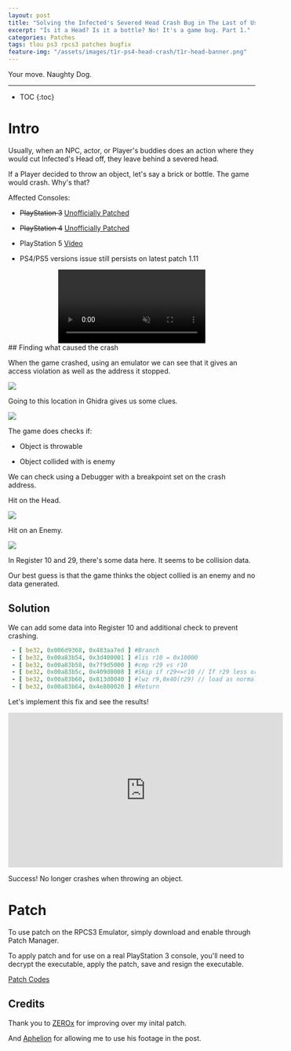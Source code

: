 ```yaml
---
layout: post
title: "Solving the Infected's Severed Head Crash Bug in The Last of Us (PlayStation 3)"
excerpt: "Is it a Head? Is it a bottle? No! It's a game bug. Part 1."
categories: Patches
tags: tlou ps3 rpcs3 patches bugfix
feature-img: "/assets/images/t1r-ps4-head-crash/t1r-head-banner.png"
---
```


Your move. Naughty Dog.

***

* TOC
{:toc}

# Intro

Usually, when an NPC, actor, or Player's buddies does an action where they would cut Infected's Head off, they leave behind a severed head. 

If a Player decided to throw an object, let's say a brick or bottle. The game would crash. Why's that?

Affected Consoles:

- ~~PlayStation 3~~ [Unofficially Patched](https://illusion0001.github.io/patches/2021/02/15/t1-head-crash-bug-fix/)

- ~~PlayStation 4~~ [Unofficially Patched](https://illusion0001.github.io/patches/2021/02/16/t1r-head-crash-bug-fix/)

- PlayStation 5 [Video](https://youtu.be/HQ7oOmx4mmg?t=127)

- PS4/PS5 versions issue still persists on latest patch 1.11
<div align="center" class="video-container">
<video controls autoplay muted >
  <source src="\assets\images\t1-ps3-head-crash\t1-head-crash-before.mp4" type="video/mp4">
</video>
</div>
## Finding what caused the crash

When the game crashed, using an emulator we can see that it gives an access violation as well as the address it stopped.

![](\assets\images\t1-ps3-head-crash\t1-head-acess-violation.png)

Going to this location in Ghidra gives us some clues.

![](\assets\images\t1-ps3-head-crash\ghidra-head-crash-hint.png)

The game does checks if: 

- Object is throwable

- Object collided with is enemy

We can check using a Debugger with a breakpoint set on the crash address.

Hit on the Head.

![](\assets\images\t1-ps3-head-crash\t1-head-debug0.png)

Hit on an Enemy.

![](\assets\images\t1-ps3-head-crash\t1-head-debug-spu-data.png)

In Register 10 and 29, there's some data here. It seems to be collision data.

Our best guess is that the game thinks the object collied is an enemy and no data generated.

## Solution

We can add some data into Register 10 and additional check to prevent crashing.

```yml
 - [ be32, 0x006d9368, 0x483aa7ed ] #Branch
 - [ be32, 0x00a83b54, 0x3d400001 ] #lis r10 = 0x10000
 - [ be32, 0x00a83b58, 0x7f9d5000 ] #cmp r29 vs r10
 - [ be32, 0x00a83b5c, 0x409d0008 ] #Skip if r29<=r10 // If r29 less or equal to r10 then do nothing
 - [ be32, 0x00a83b60, 0x813d0040 ] #lwz r9,0x40(r29) // load as normal
 - [ be32, 0x00a83b64, 0x4e800020 ] #Return
```

Let's implement this fix and see the results!

<div align="center" class="video-container">
<iframe width="560" height="315" src="https://www.youtube.com/embed/yDHUPHUYr1w?start=17" frameborder="0" allow="accelerometer; autoplay; clipboard-write; encrypted-media; gyroscope; picture-in-picture" allowfullscreen></iframe>
</div>

Success! No longer crashes when throwing an object.

# Patch

To use patch on the RPCS3 Emulator, simply download and enable through Patch Manager.

To apply patch and for use on a real PlayStation 3 console, you'll need to decrypt the executable, apply the patch, save and resign the executable.

<a href="https://github.com/illusion0001/illusion0001.github.io/blob/main/_patches/tlou1.md#infecteds-severed-head-crash-bug-fix" class="button" role="button"><i class='fas fa-download'></i> Patch Codes</a>

## Credits

Thank you to [ZEROx](https://www.youtube.com/user/ZEROx2085) for improving over my inital patch.

And [Aphelion](https://www.youtube.com/c/AphelionGamingTV/) for allowing me to use his footage in the post.
